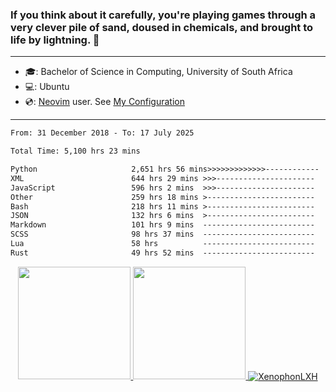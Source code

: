### If you think about it carefully, you're playing games through a very clever pile of sand, doused in chemicals, and brought to life by lightning.  👋

-------------------------------------------------------------------------------------------------------

- 🎓: Bachelor of Science in Computing, University of South Africa
- 💻: Ubuntu
- 💿: [Neovim](https://github.com/neovim/neovim) user. See [My Configuration](https://github.com/XenophonLXH/xenovim)

-------------------------------------------------------------------------------------------------------

<!--START_SECTION:waka-->

```txt
From: 31 December 2018 - To: 17 July 2025

Total Time: 5,100 hrs 23 mins

Python                     2,651 hrs 56 mins>>>>>>>>>>>>>------------   52.00 %
XML                        644 hrs 29 mins >>>----------------------   12.64 %
JavaScript                 596 hrs 2 mins  >>>----------------------   11.69 %
Other                      259 hrs 18 mins >------------------------   05.08 %
Bash                       218 hrs 11 mins >------------------------   04.28 %
JSON                       132 hrs 6 mins  >------------------------   02.59 %
Markdown                   101 hrs 9 mins  -------------------------   01.98 %
SCSS                       98 hrs 37 mins  -------------------------   01.93 %
Lua                        58 hrs          -------------------------   01.14 %
Rust                       49 hrs 52 mins  -------------------------   00.98 %
```

<!--END_SECTION:waka-->


<p align="center">
    <a href="https://github.com/XenophonLXH">
        <img height="180em" src="https://github-readme-stats-eight-theta.vercel.app/api?username=XenophonLXH&show_icons=true&theme=algolia&include_all_commits=true&count_private=true"/>
        <img height="180em" src="https://github-readme-stats-eight-theta.vercel.app/api/top-langs/?username=XenophonLXH&layout=compact&langs_count=8&theme=algolia"/>
        <img align="center" src="https://github-readme-streak-stats.herokuapp.com/?user=XenophonLXH&theme=algolia" alt="XenophonLXH" />
    </a>
</p>
